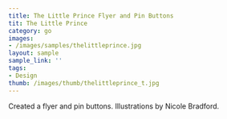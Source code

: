 ```yaml
---
title: The Little Prince Flyer and Pin Buttons
tit: The Little Prince
category: go
images:
- /images/samples/thelittleprince.jpg
layout: sample
sample_link: ''
tags:
- Design
thumb: /images/thumb/thelittleprince_t.jpg
---
```

Created a flyer and pin buttons. Illustrations by Nicole Bradford.
